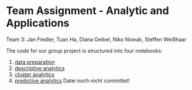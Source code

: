 # Team Assignment - Analytic and Applications

Team 3: Jan Fiedler, Tuan Ha, Diana Geibel, Niko Nowak, Steffen Weißhaar

The code for our group project is structured into four notebooks:

1. [data preparation](Abgabe/part_1_data_preparation.ipynb)
2. [descriptive analytics](Abgabe/part_2_descriptive_analysis.ipynb)
3. [cluster analytics](Abgabe/part_3_cluster_analysis.ipynb)
4. [predictive analytics]() Datei noch nicht committet!
